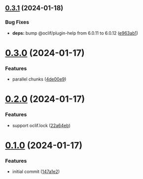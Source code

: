 ## [0.3.1](https://github.com/oclif/test-plugin-generator/compare/0.3.0...0.3.1) (2024-01-18)


### Bug Fixes

* **deps:** bump @oclif/plugin-help from 6.0.11 to 6.0.12 ([e963ab1](https://github.com/oclif/test-plugin-generator/commit/e963ab1be344c9ab1715927fa3e31aa319efc7dc))



# [0.3.0](https://github.com/oclif/test-plugin-generator/compare/0.2.0...0.3.0) (2024-01-17)


### Features

* parallel chunks ([4de00e9](https://github.com/oclif/test-plugin-generator/commit/4de00e9b1ea65808f1be95b69bcdd3c13e00b067))



# [0.2.0](https://github.com/oclif/test-plugin-generator/compare/0.1.0...0.2.0) (2024-01-17)


### Features

* support oclif.lock ([22a64eb](https://github.com/oclif/test-plugin-generator/commit/22a64eb11df3062687a2c9defab8775888796e5a))



# [0.1.0](https://github.com/oclif/test-plugin-generator/compare/147a1e23717541c5c22f3d82afafaf8c1494e2ab...0.1.0) (2024-01-17)


### Features

* initial commit ([147a1e2](https://github.com/oclif/test-plugin-generator/commit/147a1e23717541c5c22f3d82afafaf8c1494e2ab))



